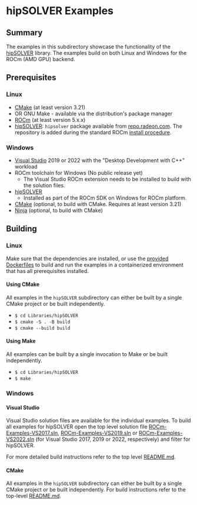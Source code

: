 # hipSOLVER Examples

## Summary
The examples in this subdirectory showcase the functionality of the [hipSOLVER](https://github.com/ROCmSoftwarePlatform/hipSOLVER) library. The examples build on both Linux and Windows for the ROCm (AMD GPU) backend.

## Prerequisites
### Linux
- [CMake](https://cmake.org/download/) (at least version 3.21)
- OR GNU Make - available via the distribution's package manager
- [ROCm](https://docs.amd.com/bundle/ROCm-Installation-Guide-v5.2/page/Overview_of_ROCm_Installation_Methods.html) (at least version 5.x.x)
- [hipSOLVER](https://github.com/ROCmSoftwarePlatform/hipSOLVER): `hipsolver` package available from [repo.radeon.com](https://repo.radeon.com/rocm/). The repository is added during the standard ROCm [install procedure](https://docs.amd.com/bundle/ROCm-Installation-Guide-v5.2/page/How_to_Install_ROCm.html).


### Windows
- [Visual Studio](https://visualstudio.microsoft.com/) 2019 or 2022 with the "Desktop Development with C++" workload
- ROCm toolchain for Windows (No public release yet)
  - The Visual Studio ROCm extension needs to be installed to build with the solution files.
- [hipSOLVER](https://github.com/ROCmSoftwarePlatform/hipSOLVER)
    - Installed as part of the ROCm SDK on Windows for ROCm platform.
- [CMake](https://cmake.org/download/) (optional, to build with CMake. Requires at least version 3.21)
- [Ninja](https://ninja-build.org/) (optional, to build with CMake)

## Building
### Linux
Make sure that the dependencies are installed, or use the [provided Dockerfiles](../../Dockerfiles/) to build and run the examples in a containerized environment that has all prerequisites installed.

#### Using CMake
All examples in the `hipSOLVER` subdirectory can either be built by a single CMake project or be built independently.

- `$ cd Libraries/hipSOLVER`
- `$ cmake -S . -B build`
- `$ cmake --build build`

#### Using Make
All examples can be built by a single invocation to Make or be built independently.

- `$ cd Libraries/hipSOLVER`
- `$ make`

### Windows
#### Visual Studio
Visual Studio solution files are available for the individual examples. To build all examples for hipSOLVER open the top level solution file [ROCm-Examples-VS2017.sln](../../ROCm-Examples-VS2017.sln), [ROCm-Examples-VS2019.sln](../../ROCm-Examples-VS2019.sln) or [ROCm-Examples-VS2022.sln](../../ROCm-Examples-VS2022.sln) (for Visual Studio 2017, 2019 or 2022, respectively) and filter for hipSOLVER.

For more detailed build instructions refer to the top level [README.md](../../README.md#visual-studio).

#### CMake
All examples in the `hipSOLVER` subdirectory can either be built by a single CMake project or be built independently. For build instructions refer to the top-level [README.md](../../README.md#cmake-2).
